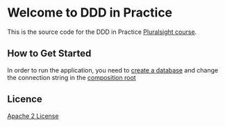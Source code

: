 Welcome to DDD in Practice
=====================

This is the source code for the DDD in Practice [Pluralsight course][L4].

How to Get Started
--------------

In order to run the application, you need to [create a database][L2] and change the connection string in the [composition root][L3]

Licence
--------------
[Apache 2 License][L1]

[L2]: DBCreationScript.txt
[L3]: DddInPractice.UI/App.xaml.cs
[L1]: http://www.apache.org/licenses/LICENSE-2.0
[L4]: https://www.pluralsight.com/courses/domain-driven-design-in-practice
